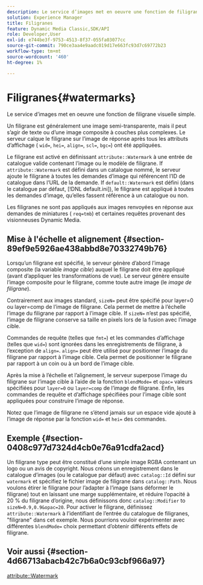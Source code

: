 ```yaml
---
description: Le service d’images met en oeuvre une fonction de filigrane visuelle simple.
solution: Experience Manager
title: Filigranes
feature: Dynamic Media Classic,SDK/API
role: Developer,User
exl-id: e744be3f-9753-4513-8f37-055fa03077cc
source-git-commit: 790ce3aa4e9aadc019d17e663fc93d7c69772b23
workflow-type: tm+mt
source-wordcount: '460'
ht-degree: 1%

---
```


# Filigranes{#watermarks}

Le service d’images met en oeuvre une fonction de filigrane visuelle simple.

Un filigrane est généralement une image semi-transparente, mais il peut s’agir de texte ou d’une image composite à couches plus complexes. Le serveur calque le filigrane sur l’image de réponse après tous les attributs d’affichage ( `wid=`, `hei=`, `align=`, `scl=`, `bgc=`) ont été appliquées.

Le filigrane est activé en définissant `attribute::Watermark` à une entrée de catalogue valide contenant l’image ou le modèle de filigrane. If `attribute::Watermark` est défini dans un catalogue nommé, le serveur ajoute le filigrane à toutes les demandes d’image qui référencent l’ID de catalogue dans l’URL de la demande. If `default::Watermark` est défini (dans le catalogue par défaut, [!DNL default.ini]), le filigrane est appliqué à toutes les demandes d’image, qu’elles fassent référence à un catalogue ou non.

Les filigranes ne sont pas appliqués aux images renvoyées en réponse aux demandes de miniatures ( `req=tmb`) et certaines requêtes provenant des visionneuses Dynamic Media.

## Mise à l&#39;échelle et alignement {#section-89ef9e5926ae438abbd8e70332749b76}

Lorsqu’un filigrane est spécifié, le serveur génère d’abord l’image composite (la variable *image cible*) auquel le filigrane doit être appliqué (avant d’appliquer les transformations de vue). Le serveur génère ensuite l’image composite pour le filigrane, comme toute autre image (le *image de filigrane*).

Contrairement aux images standard, `sizeN=` peut être spécifié pour layer=0 ou layer=comp de l’image de filigrane. Cela permet de mettre à l’échelle l’image du filigrane par rapport à l’image cible. If `sizeN=` n’est pas spécifié, l’image de filigrane conserve sa taille en pixels lors de la fusion avec l’image cible.

Commandes de requête (telles que `fmt=`) et les commandes d’affichage (telles que `wid=`) sont ignorées dans les enregistrements de filigrane, à l’exception de `align=`. `align=` peut être utilisé pour positionner l’image du filigrane par rapport à l’image cible. Cela permet de positionner le filigrane par rapport à un coin ou à un bord de l’image cible.

Après la mise à l’échelle et l’alignement, le serveur superpose l’image du filigrane sur l’image cible à l’aide de la fonction `blendMode=` et `opac=` valeurs spécifiées pour `layer=0` ou `layer=comp` de l’image de filigrane. Enfin, les commandes de requête et d’affichage spécifiées pour l’image cible sont appliquées pour construire l’image de réponse.

Notez que l’image de filigrane ne s’étend jamais sur un espace vide ajouté à l’image de réponse par la fonction `wid=` et `hei=` des commandes.

## Exemple {#section-0408c977d7324d4cb0e76a91cdfa2acd}

Un filigrane type peut être constitué d’une simple image RGBA contenant un logo ou un avis de copyright. Nous créons un enregistrement dans le catalogue d’images (ou le catalogue par défaut) avec `catalog::Id` défini sur `watermark` et spécifiez le fichier image de filigrane dans `catalog::Path`. Nous voulons étirer le filigrane pour l’adapter à l’image (sans déformer le filigrane) tout en laissant une marge supplémentaire, et réduire l’opacité à 20 % du filigrane d’origine, nous définissons donc `catalog::Modifier` to `sizeN=0.9,0.9&opac=20`. Pour activer le filigrane, définissez `attribute::Watermark` à l’identifiant de l’entrée du catalogue de filigranes, &quot;filigrane&quot; dans cet exemple. Nous pourrions vouloir expérimenter avec différentes `blendMode=` choix permettant d’obtenir différents effets de filigrane.

## Voir aussi {#section-4d66713abacb42c7b6a0c93cbf966a97}

[attribute::Watermark](../../../../../is-api/image-catalog/image-serving-api-ref/c-image-catalog-reference/c-attributes-reference/r-watermark.md#reference-942b50acb2dd43a5ae498dc41ea9ac9b)
